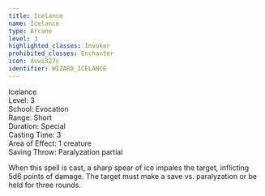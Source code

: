 ```yaml
---
title: Icelance
name: Icelance
type: Arcane
level: 3
highlighted_classes: Invoker
prohibited_classes: Enchanter
icon: dvwi327c
identifier: WIZARD_ICELANCE
---
```

Icelance  
Level: 3  
School: Evocation  
Range: Short  
Duration: Special  
Casting Time: 3  
Area of Effect: 1 creature  
Saving Throw: Paralyzation partial  
  
When this spell is cast, a sharp spear of ice impales the target, inflicting 5d6 points of damage. The target must make a save vs. paralyzation or be held for three rounds.  
